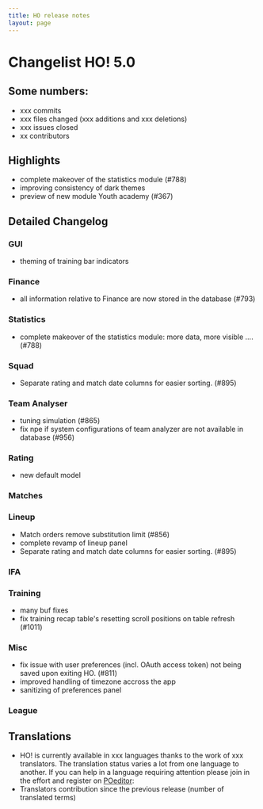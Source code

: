 ```yaml
---
title: HO release notes
layout: page
---
```



# Changelist HO! 5.0

## Some numbers:
- xxx commits
- xxx files changed (xxx additions and xxx deletions)
- xxx issues closed
- xx contributors


## Highlights
- complete makeover of the statistics module (#788)
- improving consistency of dark themes
- preview of new module Youth academy (#367)



## Detailed Changelog

### GUI
- theming of training bar indicators

### Finance
- all information relative to Finance are now stored in the database (#793)


### Statistics
- complete makeover of the statistics module: more data, more visible .... (#788)

### Squad

  - Separate rating and match date columns for easier sorting. (#895)


### Team Analyser
- tuning simulation (#865)
- fix npe if system configurations of team analyzer are not available in database (#956)


### Rating
- new default model


### Matches


### Lineup
- Match orders remove substitution limit (#856)
- complete revamp of lineup panel
- Separate rating and match date columns for easier sorting. (#895)


### IFA


### Training
- many buf fixes
- fix training recap table's resetting scroll positions on table refresh  (#1011)



### Misc
  - fix issue with user preferences (incl. OAuth access token) not being saved upon exiting HO. (#811)
  - improved handling of timezone accross the app
  - sanitizing of preferences panel

### League



## Translations
- HO! is currently available in xxx languages thanks to the work of xxx translators. The translation status varies a lot from one language to another. If you can help in a language requiring attention please join in the effort and register on [POeditor](https://poeditor.com/join/project/jCaWGL1JCl):
- Translators contribution since the previous release (number of translated terms)
